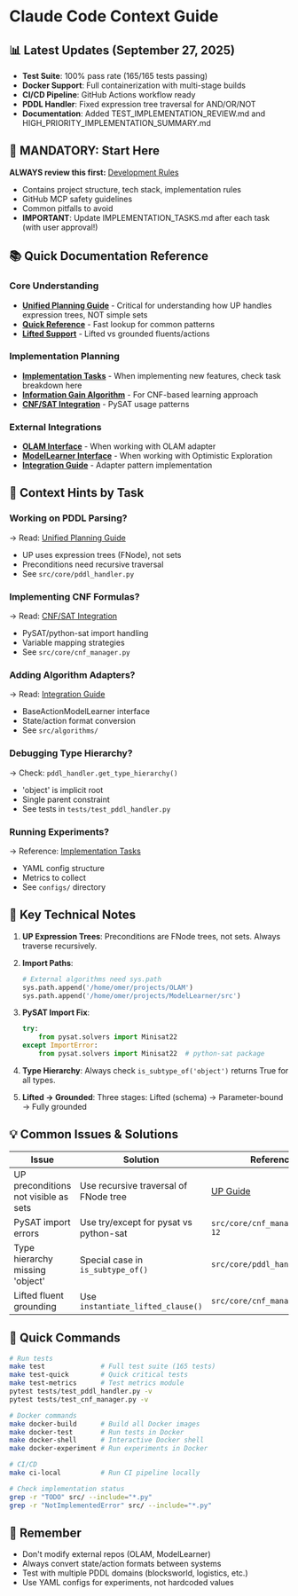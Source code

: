 # Claude Code Context Guide

## 📊 Latest Updates (September 27, 2025)
- **Test Suite**: 100% pass rate (165/165 tests passing)
- **Docker Support**: Full containerization with multi-stage builds
- **CI/CD Pipeline**: GitHub Actions workflow ready
- **PDDL Handler**: Fixed expression tree traversal for AND/OR/NOT
- **Documentation**: Added TEST_IMPLEMENTATION_REVIEW.md and HIGH_PRIORITY_IMPLEMENTATION_SUMMARY.md

## 🚨 MANDATORY: Start Here
**ALWAYS review this first:** [Development Rules](docs/DEVELOPMENT_RULES.md)
- Contains project structure, tech stack, implementation rules
- GitHub MCP safety guidelines
- Common pitfalls to avoid
- **IMPORTANT**: Update IMPLEMENTATION_TASKS.md after each task (with user approval!)

## 📚 Quick Documentation Reference

### Core Understanding
- **[Unified Planning Guide](docs/UNIFIED_PLANNING_GUIDE.md)** - Critical for understanding how UP handles expression trees, NOT simple sets
- **[Quick Reference](docs/QUICK_REFERENCE.md)** - Fast lookup for common patterns
- **[Lifted Support](docs/LIFTED_SUPPORT.md)** - Lifted vs grounded fluents/actions

### Implementation Planning
- **[Implementation Tasks](docs/IMPLEMENTATION_TASKS.md)** - When implementing new features, check task breakdown here
- **[Information Gain Algorithm](docs/information_gain_algorithm/INFORMATION_GAIN_ALGORITHM.md)** - For CNF-based learning approach
- **[CNF/SAT Integration](docs/information_gain_algorithm/CNF_SAT_INTEGRATION.md)** - PySAT usage patterns

### External Integrations
- **[OLAM Interface](docs/external_repos/OLAM_interface.md)** - When working with OLAM adapter
- **[ModelLearner Interface](docs/external_repos/ModelLearner_interface.md)** - When working with Optimistic Exploration
- **[Integration Guide](docs/external_repos/integration_guide.md)** - Adapter pattern implementation

## 🎯 Context Hints by Task

### Working on PDDL Parsing?
→ Read: [Unified Planning Guide](docs/UNIFIED_PLANNING_GUIDE.md)
- UP uses expression trees (FNode), not sets
- Preconditions need recursive traversal
- See `src/core/pddl_handler.py`

### Implementing CNF Formulas?
→ Read: [CNF/SAT Integration](docs/information_gain_algorithm/CNF_SAT_INTEGRATION.md)
- PySAT/python-sat import handling
- Variable mapping strategies
- See `src/core/cnf_manager.py`

### Adding Algorithm Adapters?
→ Read: [Integration Guide](docs/external_repos/integration_guide.md)
- BaseActionModelLearner interface
- State/action format conversion
- See `src/algorithms/`

### Debugging Type Hierarchy?
→ Check: `pddl_handler.get_type_hierarchy()`
- 'object' is implicit root
- Single parent constraint
- See tests in `tests/test_pddl_handler.py`

### Running Experiments?
→ Reference: [Implementation Tasks](docs/IMPLEMENTATION_TASKS.md)
- YAML config structure
- Metrics to collect
- See `configs/` directory

## 🔧 Key Technical Notes

1. **UP Expression Trees**: Preconditions are FNode trees, not sets. Always traverse recursively.

2. **Import Paths**:
   ```python
   # External algorithms need sys.path
   sys.path.append('/home/omer/projects/OLAM')
   sys.path.append('/home/omer/projects/ModelLearner/src')
   ```

3. **PySAT Import Fix**:
   ```python
   try:
       from pysat.solvers import Minisat22
   except ImportError:
       from pysat.solvers import Minisat22  # python-sat package
   ```

4. **Type Hierarchy**: Always check `is_subtype_of('object')` returns True for all types.

5. **Lifted → Grounded**: Three stages: Lifted (schema) → Parameter-bound → Fully grounded

## 💡 Common Issues & Solutions

| Issue | Solution | Reference |
|-------|----------|-----------|
| UP preconditions not visible as sets | Use recursive traversal of FNode tree | [UP Guide](docs/UNIFIED_PLANNING_GUIDE.md#expression-tree-structure) |
| PySAT import errors | Use try/except for pysat vs python-sat | `src/core/cnf_manager.py:6-12` |
| Type hierarchy missing 'object' | Special case in `is_subtype_of()` | `src/core/pddl_handler.py` |
| Lifted fluent grounding | Use `instantiate_lifted_clause()` | `src/core/cnf_manager.py:393` |

## 🚀 Quick Commands

```bash
# Run tests
make test              # Full test suite (165 tests)
make test-quick        # Quick critical tests
make test-metrics      # Test metrics module
pytest tests/test_pddl_handler.py -v
pytest tests/test_cnf_manager.py -v

# Docker commands
make docker-build      # Build all Docker images
make docker-test       # Run tests in Docker
make docker-shell      # Interactive Docker shell
make docker-experiment # Run experiments in Docker

# CI/CD
make ci-local          # Run CI pipeline locally

# Check implementation status
grep -r "TODO" src/ --include="*.py"
grep -r "NotImplementedError" src/ --include="*.py"
```

## 📝 Remember
- Don't modify external repos (OLAM, ModelLearner)
- Always convert state/action formats between systems
- Test with multiple PDDL domains (blocksworld, logistics, etc.)
- Use YAML configs for experiments, not hardcoded values